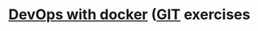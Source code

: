 # [DevOps with docker](https://docker-hy.github.io/exercises/) ([GIT](https://github.com/docker-hy/docker-hy.github.io/tree/32882c6) exercises
